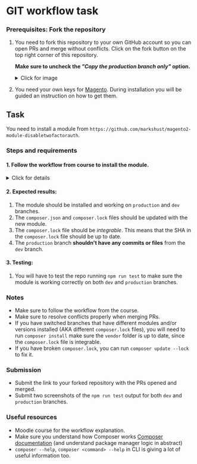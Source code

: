 # GIT workflow task

### Prerequisites: Fork the repository
1. You need to fork this repository to your own GitHub account so you can open PRs and merge without conflicts. Click on the fork button on the top right corner of this repository.

   **Make sure to uncheck the *"Copy the production branch only"* option.**
   <details>
      <summary>Click for image</summary>
   <img src="git-test/creating-a-fork.png" alt="fork" />
   </details>

2. You need your own keys for [Magento](https://commercemarketplace.adobe.com/). During installation you will be guided an instruction on how to get them.

## Task
You need to install a module from `https://github.com/markshust/magento2-module-disabletwofactorauth`.

### Steps and requirements
#### 1. Follow the workflow from course to install the module.
<details>
   <summary>Click for details</summary>

   1. **Clone** this repo and setup Magento by running `npm install` and `npm run start`. This is simple CMA app with sample data.
   2. Create a new branch from `production`.
   3. Install the module
   4. Commit the changes
   5. Push the changes to your forked repository
   6. Open a PR to merge the changes to the `dev` branch of your forked repository
   7. Merge the PR (you will need to resolve conflicts) to `dev` branch
   8. Open a PR to merge the changes to the `production` branch of your forked repository
   9. Merge the PR to `production` branch

   <br/>
   Image for context:
   <img src="git-test/git-workflow.png" alt="workflow" />
   </details>

#### 2. Expected results:
   1. The module should be installed and working on `production` and `dev` branches.
   2. The `composer.json` and `composer.lock` files should be updated with the new module.
   3. The `composer.lock` file should be *integrable*. This means that the SHA in the `composer.lock` file should be up to date.
   4. The `production` branch **shouldn't have any commits or files** from the `dev` branch.

#### 3. Testing:
   1. You will have to test the repo running `npm run test` to make sure the module is working correctly on both `dev` and `production` branches.

### Notes
- Make sure to follow the workflow from the course.
- Make sure to resolve conflicts properly when merging PRs.
- If you have switched branches that have different modules and/or versions installed (AKA different `composer.lock` files), you will need to run `composer install` make sure the `vendor` folder is up to date, since the `composer.lock` file is integrable.
- If you have broken `composer.lock`, you can run `composer update --lock` to fix it.

### Submission
- Submit the link to your forked repository with the PRs opened and merged.
- Submit two screenshots of the `npm run test` output for both `dev` and `production` branches.

### Useful resources
- Moodle course for the workflow explanation.
- Make sure you understand how Composer works [Composer documentation](https://getcomposer.org/doc/01-basic-usage.md) (and understand package manager logic in abstract)
- `composer --help`, `composer <command> --help` in CLI is giving a lot of useful information too.
